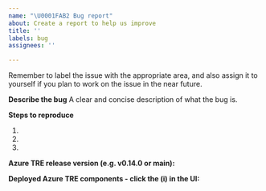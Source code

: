```yaml
---
name: "\U0001FAB2 Bug report"
about: Create a report to help us improve
title: ''
labels: bug
assignees: ''

---
```


Remember to label the issue with the appropriate area, and also assign it to yourself if you plan to work on the issue in the near future.

**Describe the bug**
A clear and concise description of what the bug is.

**Steps to reproduce**

1.
2.
3.

**Azure TRE release version (e.g. v0.14.0 or main):**

**Deployed Azure TRE components - click the (i) in the UI:**
